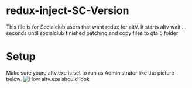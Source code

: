 # redux-inject-SC-Version
This file is for Socialclub users that want redux for altV. It starts altv wait ... seconds until socialclub finished patching and copy files to gta 5 folder 

# Setup
Make sure youre altv.exe is set to run as Administrator like the picture below.
![How altv.exe should look](https://i.gyazo.com/thumb/1200/ca079d6b84ef72e6553ef60dd65ae0a8-png.jpg)

